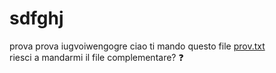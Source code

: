 # sdfghj
prova prova
iugvoiwengogre
ciao
ti mando questo file [prov.txt](https://github.com/Avwil/sdfghj/files/10102844/prov.txt)
<br> riesci a mandarmi il file complementare? :question:
